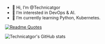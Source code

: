 - 👋 Hi, I’m @Technicatgor
- 👀 I’m interested in DevOps & AI.
- 🌱 I’m currently learning Python, Kubernetes.

[![Readme Quotes](https://quotes-github-readme.vercel.app/api?type=vertical&theme=dracula)](https://github.com/piyushsuthar/github-readme-quotes)

![Technicatgor's GitHub stats](https://github-readme-stats.vercel.app/api?username=Technicatgor&show_icons=true&theme=dracula)
